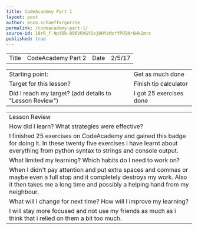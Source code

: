 ```yaml
---
title: CodeAcademy Part 1
layout: post
author: enzo.schaeffergorrie
permalink: /codeacademy-part-1/
source-id: 18rR_f-NpYOb-8O6VRVGY1xj0HYzMzrYPOlNr6Hk2mrc
published: true
---
```

<table>
  <tr>
    <td>Title</td>
    <td>CodeAcademy Part 2</td>
    <td>Date</td>
    <td>2/5/17</td>
  </tr>
</table>


<table>
  <tr>
    <td>Starting point:</td>
    <td>Get as much done</td>
  </tr>
  <tr>
    <td>Target for this lesson?</td>
    <td>Finish tip calculator</td>
  </tr>
  <tr>
    <td>Did I reach my target? 
(add details to "Lesson Review")</td>
    <td> I got 25 exercises done</td>
  </tr>
</table>


<table>
  <tr>
    <td>Lesson Review</td>
  </tr>
  <tr>
    <td>How did I learn? What strategies were effective? </td>
  </tr>
  <tr>
    <td>I finished 25 exercises on CodeAcademy and gained this badge for doing it. In these twenty five exercises i have learnt about everything from python syntax to strings and console output.</td>
  </tr>
  <tr>
    <td>What limited my learning? Which habits do I need to work on? </td>
  </tr>
  <tr>
    <td>When I didn't pay attention and put extra spaces and commas or maybe even a full stop and it completely destroys my work. Also it then takes me a long time and possibly a helping hand from my neighbour.</td>
  </tr>
  <tr>
    <td>What will I change for next time? How will I improve my learning?</td>
  </tr>
  <tr>
    <td>I will stay more focused and not use my friends as much as i think that i relied on them a bit too much.</td>
  </tr>
</table>


